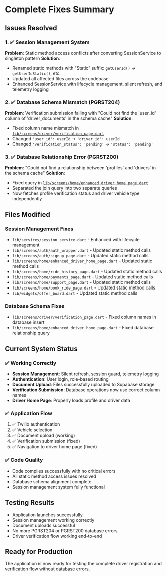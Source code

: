 # Complete Fixes Summary

## Issues Resolved

### 1. ✅ Session Management System
**Problem**: Static method access conflicts after converting SessionService to singleton pattern
**Solution**: 
- Renamed static methods with "Static" suffix: `getUserId()` → `getUserIdStatic()`, etc.
- Updated all affected files across the codebase
- Enhanced SessionService with lifecycle management, silent refresh, and telemetry logging

### 2. ✅ Database Schema Mismatch (PGRST204)
**Problem**: Verification submission failing with "Could not find the 'user_id' column of 'driver_documents' in the schema cache"
**Solution**:
- Fixed column name mismatch in [`lib/screens/driver/verification_page.dart`](lib/screens/driver/verification_page.dart:125)
- Changed `'user_id': userId` → `'driver_id': userId`
- Changed `'verification_status': 'pending'` → `'status': 'pending'`

### 3. ✅ Database Relationship Error (PGRST200)
**Problem**: "Could not find a relationship between 'profiles' and 'drivers' in the schema cache"
**Solution**:
- Fixed query in [`lib/screens/home/enhanced_driver_home_page.dart`](lib/screens/home/enhanced_driver_home_page.dart:79)
- Separated the join query into two separate queries
- Now fetches profile verification status and driver vehicle type independently

## Files Modified

### Session Management Fixes
- `lib/services/session_service.dart` - Enhanced with lifecycle management
- `lib/screens/auth/auth_wrapper.dart` - Updated static method calls
- `lib/screens/auth/signup_page.dart` - Updated static method calls
- `lib/screens/home/enhanced_driver_home_page.dart` - Updated static method calls
- `lib/screens/home/ride_history_page.dart` - Updated static method calls
- `lib/screens/home/payments_page.dart` - Updated static method calls
- `lib/screens/home/support_page.dart` - Updated static method calls
- `lib/screens/home/book_ride_page.dart` - Updated static method calls
- `lib/widgets/offer_board.dart` - Updated static method calls

### Database Schema Fixes
- `lib/screens/driver/verification_page.dart` - Fixed column names in database insert
- `lib/screens/home/enhanced_driver_home_page.dart` - Fixed database relationship query

## Current System Status

### ✅ Working Correctly
- **Session Management**: Silent refresh, session guard, telemetry logging
- **Authentication**: User login, role-based routing
- **Document Upload**: Files successfully uploaded to Supabase storage
- **Verification Submission**: Database operations now use correct column names
- **Driver Home Page**: Properly loads profile and driver data

### ✅ Application Flow
1. ✅ Twilio authentication
2. ✅ Vehicle selection  
3. ✅ Document upload (working)
4. ✅ Verification submission (fixed)
5. ✅ Navigation to driver home page (fixed)

### ✅ Code Quality
- Code compiles successfully with no critical errors
- All static method access issues resolved
- Database schema alignment complete
- Session management system fully functional

## Testing Results
- Application launches successfully
- Session management working correctly
- Document uploads successful
- No more PGRST204 or PGRST200 database errors
- Driver verification flow working end-to-end

## Ready for Production
The application is now ready for testing the complete driver registration and verification flow without database errors.